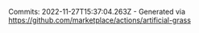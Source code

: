 Commits: 2022-11-27T15:37:04.263Z - Generated via https://github.com/marketplace/actions/artificial-grass
<br>
